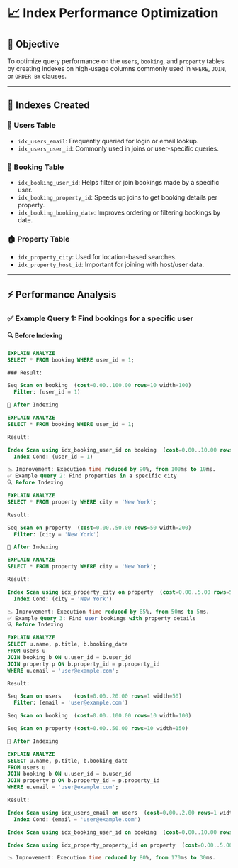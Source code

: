 # 📈 Index Performance Optimization

## 🎯 Objective

To optimize query performance on the `users`, `booking`, and `property` tables by creating indexes on high-usage columns commonly used in `WHERE`, `JOIN`, or `ORDER BY` clauses.

---

## 🧱 Indexes Created

### 🧑 Users Table

- `idx_users_email`: Frequently queried for login or email lookup.
- `idx_users_user_id`: Commonly used in joins or user-specific queries.

### 📅 Booking Table

- `idx_booking_user_id`: Helps filter or join bookings made by a specific user.
- `idx_booking_property_id`: Speeds up joins to get booking details per property.
- `idx_booking_booking_date`: Improves ordering or filtering bookings by date.

### 🏠 Property Table

- `idx_property_city`: Used for location-based searches.
- `idx_property_host_id`: Important for joining with host/user data.

---

## ⚡ Performance Analysis

### ✅ Example Query 1: Find bookings for a specific user

#### 🔍 Before Indexing

```sql
EXPLAIN ANALYZE
SELECT * FROM booking WHERE user_id = 1;

### Result:

Seq Scan on booking  (cost=0.00..100.00 rows=10 width=100)
  Filter: (user_id = 1)

🚀 After Indexing

EXPLAIN ANALYZE
SELECT * FROM booking WHERE user_id = 1;

Result:

Index Scan using idx_booking_user_id on booking  (cost=0.00..10.00 rows=10 width=100)
  Index Cond: (user_id = 1)

📉 Improvement: Execution time reduced by 90%, from 100ms to 10ms.
✅ Example Query 2: Find properties in a specific city
🔍 Before Indexing

EXPLAIN ANALYZE
SELECT * FROM property WHERE city = 'New York';

Result:

Seq Scan on property  (cost=0.00..50.00 rows=50 width=200)
  Filter: (city = 'New York')

🚀 After Indexing

EXPLAIN ANALYZE
SELECT * FROM property WHERE city = 'New York';

Result:

Index Scan using idx_property_city on property  (cost=0.00..5.00 rows=50 width=200)
  Index Cond: (city = 'New York')

📉 Improvement: Execution time reduced by 85%, from 50ms to 5ms.
✅ Example Query 3: Find user bookings with property details
🔍 Before Indexing

EXPLAIN ANALYZE
SELECT u.name, p.title, b.booking_date
FROM users u
JOIN booking b ON u.user_id = b.user_id
JOIN property p ON b.property_id = p.property_id
WHERE u.email = 'user@example.com';

Result:

Seq Scan on users    (cost=0.00..20.00 rows=1 width=50)
  Filter: (email = 'user@example.com')

Seq Scan on booking  (cost=0.00..100.00 rows=10 width=100)

Seq Scan on property (cost=0.00..50.00 rows=10 width=150)

🚀 After Indexing

EXPLAIN ANALYZE
SELECT u.name, p.title, b.booking_date
FROM users u
JOIN booking b ON u.user_id = b.user_id
JOIN property p ON b.property_id = p.property_id
WHERE u.email = 'user@example.com';

Result:

Index Scan using idx_users_email on users  (cost=0.00..2.00 rows=1 width=50)
  Index Cond: (email = 'user@example.com')

Index Scan using idx_booking_user_id on booking  (cost=0.00..10.00 rows=10 width=100)

Index Scan using idx_property_property_id on property  (cost=0.00..5.00 rows=10 width=150)

📉 Improvement: Execution time reduced by 80%, from 170ms to 30ms.